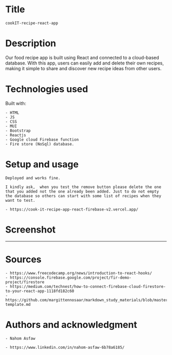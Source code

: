 # Title

    cookIT-recipe-react-app

# Description

Our food recipe app is built using React and connected to a cloud-based database. With this app, users can easily add and delete their own recipes, making it simple to share and discover new recipe ideas from other users.

# Technologies used

Built with:

    - HTML
    - JS
    - CSS
    - MUI
    - Bootstrap
    - Reactjs
    - Google cloud Firebase function
    - Fire store (NoSql) database.

# Setup and usage

    Deployed and works fine.

    I kindly ask,  when you test the remove button please delete the one that you added not the one already been added. Just to do not empty the database so others can start with some list of recipes when they want to test.

    - https://cook-it-recipe-app-react-firebase-v2.vercel.app/

# Screenshot

---

# Sources

    - https://www.freecodecamp.org/news/introduction-to-react-hooks/
    - https://console.firebase.google.com/project/fir-demo-project/firestore
    - https://medium.com/technest/how-to-connect-firebase-cloud-firestore-to-your-react-app-1118fd182c60
    - https://github.com/margittennosaar/markdown_study_materials/blob/master/README-template.md

# Authors and acknowledgment

    - Nahom Asfaw

    - https://www.linkedin.com/in/nahom-asfaw-6b78a6185/
